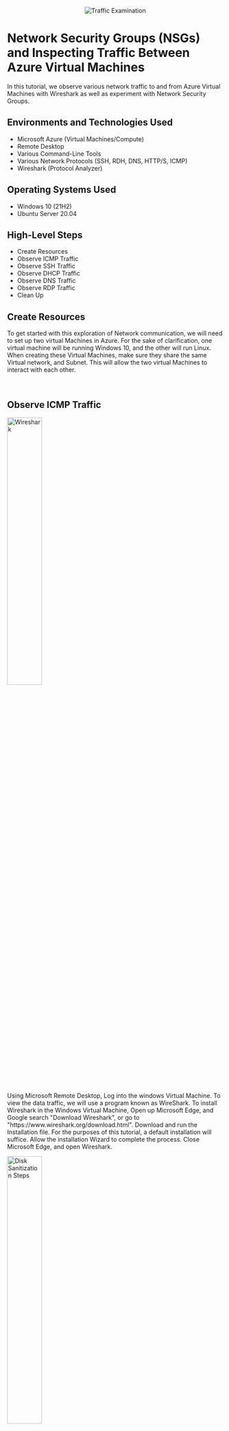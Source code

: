 <p align="center">
<img src="https://i.imgur.com/Ua7udoS.png" alt="Traffic Examination"/>
</p>

<h1>Network Security Groups (NSGs) and Inspecting Traffic Between Azure Virtual Machines</h1>
In this tutorial, we observe various network traffic to and from Azure Virtual Machines with Wireshark as well as experiment with Network Security Groups. <br />



<h2>Environments and Technologies Used</h2>

- Microsoft Azure (Virtual Machines/Compute)
- Remote Desktop
- Various Command-Line Tools
- Various Network Protocols (SSH, RDH, DNS, HTTP/S, ICMP)
- Wireshark (Protocol Analyzer)

<h2>Operating Systems Used </h2>

- Windows 10 (21H2)
- Ubuntu Server 20.04

<h2>High-Level Steps</h2>

- Create Resources
- Observe ICMP Traffic
- Observe SSH Traffic
- Observe DHCP Traffic
- Observe DNS Traffic
- Observe RDP Traffic
- Clean Up

<h2>Create Resources</h2>
<p>
To get started with this exploration of Network communication, we will need to set up two virtual Machines in Azure. For the sake of clarification, one virtual machine will be running Windows 10, and the other will run Linux. When creating these Virtual Machines, make sure they share the same Virtual network, and Subnet. This will allow the two virtual Machines to interact with each other.
</p>
<br />

<h2>Observe ICMP Traffic</h2>
<p>
<img src="https://i.imgur.com/odPggfQ.png" height="40%" width="40%" alt="Wireshark"/>
</p>
<p>
  Using Microsoft Remote Desktop, Log into the windows Virtual Machine. To view the data traffic, we will use a program known as WireShark. To install Wireshark in the Windows Virtual Machine, Open up Microsoft Edge, and Google search "Download Wireshark", or go to "https://www.wireshark.org/download.html". Download and run the Installation file. For the purposes of this tutorial, a default installation will suffice. Allow the installation Wizard to complete the process. Close Microsoft Edge, and open Wireshark. 
</p>
  <p>
<img src="https://i.imgur.com/TDsBy9c.jpeg" height="40%" width="40%" alt="Disk Sanitization Steps"/>
</p>
<p>
  To begin the observing network traffic, Click on the blue sharkfin icon. This will show all the information that is going in and out of the virtual machine. Ther is quite a lot of information. To make use of this information it is important to use filters. The first filter we will explore will focus on ICMP, or Ping. Type ICMP into the filter bar at the top of the window, to filter out all information that is not ICMP traffic. Notice that there is not any Ping data at this time. 

  Minimize the WIndows Virtual Machine, and bring up Azure. Locate and copy the private IP address for the Linux machine you made earlier. We will use this to test Ping connectivivity, or ICMP traffic. Once you have copied, or otherwise noted the IP address, return to the Windows Virtual Machine. 
  </p>
  <p>
<img src="https://i.imgur.com/99RElOd.jpeg" height="40%" width="40%" alt="Disk Sanitization Steps"/>
</p>
<p>
  Using the search function of the Start Menu, locate "PowerShell", and open the program. Type into the command line "ping (Linux Machine's Private IP Address)". As seen in the above picture. Press "enter". This will trigger a reaction in both PowerShell, and in Wireshark, as the ICMP data is sent and recieved. Observe the call and responce of the Ping of ICMP data between the two machines. This can be seen not just between the two machines set up in this activity, but also between any two machines. Try pinging "Google.com", and observe the same call and response that you saw between the two control machines.

  The next step ofour activity will involve Azure network Security Groups. While PowerShell is still open, type "ping (Linux Machine's Private IP Address) -t" to create a perpetual ping. You should see a continuous flow of data with each call and response between the two machines. Minimize the Windows Virtual Machine, and bring up the Azure portal. Using the Search bar, look for "Network Security Groups". Open the page, and select the Linux machine in the list of netwerk security groups provided. Navigate to "Inbound Security Rules" on the left-hand menu, and click on it to open the page. Notice the rules listed for incoming data traffic. To create a new rule, click the "+ Add" button. 

  For the purposes of this activity, select the following options for this new rule
  Source: any
  Source Port Ranges: Any
  Destination: Any
  Protocol: ICMP
  Action: Deny
  Priority: 200
  Name: DENY_ICMP

  Finalize the rule, by clicking "Add". This will install the new rule that will stop all ICMP traffic. Bring up the Windows Virtual Machine. Observe that the flow of Data in Wireshark no longer has replies from the Linux machine now that the rule is in place. Minimize the Microsoft Windows Firtual Machine, and bring up the Azure portal. Click on the rule name to edit the rule we just created. Change the Action from "Deny", to "Allow", and save the changes. Bring up the Windows Virtual Machine again, and observe how the Requests from the continuous ping are once again recieving replies. 

  End the continuous ping by pressing "Ctrl+C"
</p>
<br />

<h2>Observe SSH Traffic</h2>
<p>
<img src="https://i.imgur.com/uAj8K1A.jpeg" height="40%" width="40%" alt="Disk Sanitization Steps"/>
</p>
<p>
<img src="https://i.imgur.com/mDYjw3N.jpeg" height="40%" width="40%" alt="Disk Sanitization Steps"/>
</p>
<p>
In Wireshark, change the filter from "ICMP" to "SSH". Refreesh the list to clear the previous activity, and to start with a cleared screen. In PowerShell, type the command "ssh (UserID)@(Linux Machine's Private IP Address)", as seen in the image above. Hit enter, and observe the data as it appears in Wireshark. Type "Yes", and enter the password you created for the Linux machine. Note that the password will not appear as you type it in SSH. This is normal. You should now have an open connection to the Linux machine through SSH. PowerShell is now connected to the Linux Command line, so Linux Commands will have the intended effect. Notice the data travel across the network with each command that is entered. To close the SSH Session, Type "exit". Once the session is closed, notice that commands in PowerShell no longer generate new SSH data.
</p>
<br />

<h2>Observe DHCP Traffic</h2>
<p>
<img src="https://i.imgur.com/L5OpLdm.jpeg" height="40%" width="40%" alt="Disk Sanitization Steps"/>
</p>
<p>
  In Wireshark, Change the filter to "DHCP", and refresh. As this dataset is used for IP address configuration, the easiest way to observe this data transfer is to type "ipconfig /renew", in PowerShell. THer is a chance that the Remote Desktop session could disconnect for a moment as Azure handles the request for a new IP address, but it should reconnect. Observe the DHCP traffic from the request, in Wireshark.
</p>
